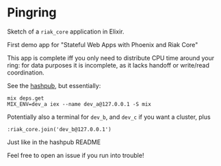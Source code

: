 # Pingring

Sketch of a `riak_core` application in Elixir.

First demo app for "Stateful Web Apps with Phoenix and Riak Core"

This app is complete iff you only need to distribute CPU time around your ring:
for data purposes it is incomplete, as it lacks handoff or write/read
coordination.

See the [hashpub](https://github.com/kanatohodets/hashpub), but essentially:

    mix deps.get
    MIX_ENV=dev_a iex --name dev_a@127.0.0.1 -S mix

Potentially also a terminal for `dev_b`, and `dev_c` if you want a cluster, plus

    :riak_core.join('dev_b@127.0.0.1')

Just like in the hashpub README

Feel free to open an issue if you run into trouble!
